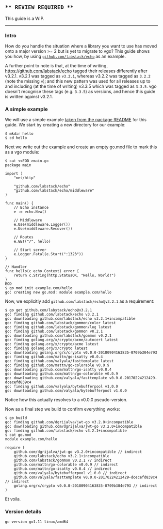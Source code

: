 <!-- __JSON: egrunner script.sh # LONG ONLINE

## `** REVIEW REQUIRED **`

This guide is a WIP.

----

### Intro

How do you handle the situation where a library you want to use has moved onto a major version >= 2 but is yet to
migrate to vgo? This guide shows you how, by using [`github.com/labstack/echo`](https://github.com/labstack/echo)
as an example.

A further point to note is that, at the time of writing, https://github.com/labstack/echo tagged their releases
differently after v3.2.1. v3.2.1 was tagged as `v3.2.1`, whereas v3.2.2 was tagged as `3.2.2` (note the missing `v`);
and this new pattern was used for all releases up to and including (at the time of writing) v3.3.5 which was tagged as
`3.3.5`. vgo doesn't recognise these tags (e.g. `3.3.5`) as versions, and hence this guide is written against v3.2.1.

### A simple example

We will use a simple example [taken from the package
README](https://github.com/labstack/echo/tree/d36ff729613dd8e825455c504bea0586c43ac03d#example) for this guide. We start
by creating a new directory for our example:

```
{{PrintBlock "step 0" -}}
```

Next we write out the example and create an empty go.mod file to mark this as a vgo module:

```
{{PrintBlock "step 1" -}}
```

Now, we explicitly add `github.com/labstack/echo@v3.2.1` as a requirement:

```
{{PrintBlock "step 2" -}}
```

Notice how this actually resolves to a v0.0.0 pseudo-version.

Now as a final step we build to confirm everything works:

```
{{PrintBlock "step 3" -}}
```

Et voila.

### Version details

```
{{PrintBlockOut "version details" -}}
```

-->

## `** REVIEW REQUIRED **`

This guide is a WIP.

----

### Intro

How do you handle the situation where a library you want to use has moved onto a major version >= 2 but is yet to
migrate to vgo? This guide shows you how, by using [`github.com/labstack/echo`](https://github.com/labstack/echo)
as an example.

A further point to note is that, at the time of writing, https://github.com/labstack/echo tagged their releases
differently after v3.2.1. v3.2.1 was tagged as `v3.2.1`, whereas v3.2.2 was tagged as `3.2.2` (note the missing `v`);
and this new pattern was used for all releases up to and including (at the time of writing) v3.3.5 which was tagged as
`3.3.5`. vgo doesn't recognise these tags (e.g. `3.3.5`) as versions, and hence this guide is written against v3.2.1.

### A simple example

We will use a simple example [taken from the package
README](https://github.com/labstack/echo/tree/d36ff729613dd8e825455c504bea0586c43ac03d#example) for this guide. We start
by creating a new directory for our example:

```
$ mkdir hello
$ cd hello
```

Next we write out the example and create an empty go.mod file to mark this as a vgo module:

```
$ cat <<EOD >main.go
package main

import (
	"net/http"

	"github.com/labstack/echo"
	"github.com/labstack/echo/middleware"
)

func main() {
	// Echo instance
	e := echo.New()

	// Middleware
	e.Use(middleware.Logger())
	e.Use(middleware.Recover())

	// Routes
	e.GET("/", hello)

	// Start server
	e.Logger.Fatal(e.Start(":1323"))
}

// Handler
func hello(c echo.Context) error {
	return c.String(http.StatusOK, "Hello, World!")
}
EOD
$ go mod init example.com/hello
go: creating new go.mod: module example.com/hello
```

Now, we explicitly add `github.com/labstack/echo@v3.2.1` as a requirement:

```
$ go get github.com/labstack/echo@v3.2.1
go: finding github.com/labstack/echo v3.2.1
go: downloading github.com/labstack/echo v3.2.1+incompatible
go: finding github.com/labstack/gommon/color latest
go: finding github.com/labstack/gommon/log latest
go: finding github.com/labstack/gommon v0.2.1
go: downloading github.com/labstack/gommon v0.2.1
go: finding golang.org/x/crypto/acme/autocert latest
go: finding golang.org/x/crypto/acme latest
go: finding golang.org/x/crypto latest
go: downloading golang.org/x/crypto v0.0.0-20180904163835-0709b304e793
go: finding github.com/mattn/go-isatty v0.0.4
go: finding github.com/valyala/fasttemplate latest
go: finding github.com/mattn/go-colorable v0.0.9
go: downloading github.com/mattn/go-isatty v0.0.4
go: downloading github.com/mattn/go-colorable v0.0.9
go: downloading github.com/valyala/fasttemplate v0.0.0-20170224212429-dcecefd839c4
go: finding github.com/valyala/bytebufferpool v1.0.0
go: downloading github.com/valyala/bytebufferpool v1.0.0
```

Notice how this actually resolves to a v0.0.0 pseudo-version.

Now as a final step we build to confirm everything works:

```
$ go build
go: finding github.com/dgrijalva/jwt-go v3.2.0+incompatible
go: downloading github.com/dgrijalva/jwt-go v3.2.0+incompatible
go: finding github.com/labstack/echo v3.2.1+incompatible
$ cat go.mod
module example.com/hello

require (
	github.com/dgrijalva/jwt-go v3.2.0+incompatible // indirect
	github.com/labstack/echo v3.2.1+incompatible
	github.com/labstack/gommon v0.2.1 // indirect
	github.com/mattn/go-colorable v0.0.9 // indirect
	github.com/mattn/go-isatty v0.0.4 // indirect
	github.com/valyala/bytebufferpool v1.0.0 // indirect
	github.com/valyala/fasttemplate v0.0.0-20170224212429-dcecefd839c4 // indirect
	golang.org/x/crypto v0.0.0-20180904163835-0709b304e793 // indirect
)
```

Et voila.

### Version details

```
go version go1.11 linux/amd64
```

<!-- END -->
